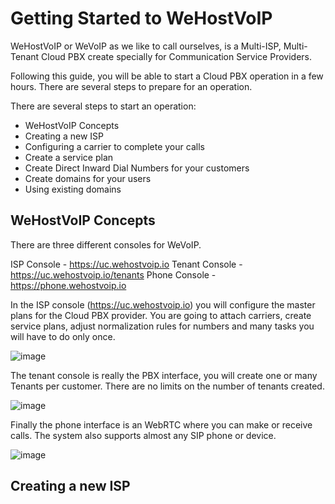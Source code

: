 # Getting Started to WeHostVoIP

WeHostVoIP or WeVoIP as we like to call ourselves, is a Multi-ISP, Multi-Tenant Cloud PBX create specially for Communication Service Providers. 

Following this guide, you will be able to start a Cloud PBX operation in a few hours. There are several steps to prepare for an operation.

There are several steps to start an operation:

* WeHostVoIP Concepts
* Creating a new ISP
* Configuring a carrier to complete your calls
* Create a service plan
* Create Direct Inward Dial Numbers for your customers
* Create domains for your users
* Using existing domains
 
## WeHostVoIP Concepts

There are three different consoles for WeVoIP.

ISP Console - https://uc.wehostvoip.io
Tenant Console - https://uc.wehostvoip.io/tenants
Phone Console - https://phone.wehostvoip.io

In the ISP console (https://uc.wehostvoip.io) you will configure the master plans for the Cloud PBX provider. You are going to attach carriers, create service plans, adjust normalization rules for numbers and many tasks you will have to do only once. 

![image](https://user-images.githubusercontent.com/4958202/153306038-d250127c-46ea-49cd-a58a-a3e99d655fa7.png)

The tenant console is really the PBX interface, you will create one or many Tenants per customer. There are no limits on the number of tenants created. 

![image](https://user-images.githubusercontent.com/4958202/153306442-ad897de4-3755-4ad5-bf1e-c88bbf83468d.png)

Finally the phone interface is an WebRTC where you can make or receive calls. The system also supports almost any SIP phone or device.

![image](https://user-images.githubusercontent.com/4958202/153306639-b3a04b17-c07e-49af-bb0d-7898f25b1499.png)

## Creating a new ISP
